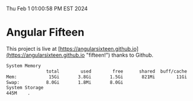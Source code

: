 Thu Feb  1 01:00:58 PM EST 2024

# Angular Fifteen


This project is live at [https://angularsixteen.github.io](https://angularsixteen.github.io "fifteen!") thanks to Github.

```bash
System Memory
               total        used        free      shared  buff/cache   available
Mem:            15Gi       3.8Gi       1.5Gi       821Mi        11Gi        11Gi
Swap:          8.0Gi       1.8Mi       8.0Gi
System Storage
445M	.
```
